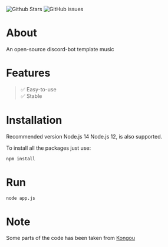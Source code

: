 ![Github Stars](https://img.shields.io/github/stars/redleague/discord-bot-template?style=for-the-badge&logo=appveyor)
![GitHub issues](https://img.shields.io/github/issues-raw/redleague/discord-bot-template?style=for-the-badge&logo=appveyor)

# About

An open-source discord-bot template music

# Features 

> ✅ Easy-to-use <br>
> ✅ Stable

# Installation
Recommended version Node.js 14
Node.js 12, is also supported.

To install all the packages just use:

```bash
npm install
```
# Run

```bash
node app.js
```

# Note

Some parts of the code has been taken from [Kongou](https://github.com/Deivu/Kongou)
